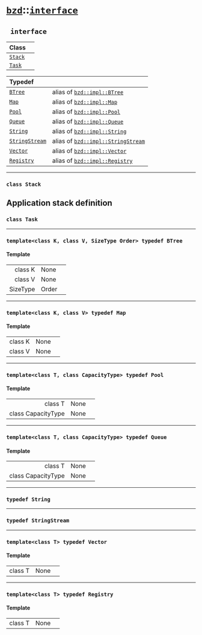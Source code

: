 # [`bzd`](../../index.md)::[`interface`](../index.md)

## ` interface`


|Class||
|:---|:---|
|[`Stack`](stack/index.md)||
|[`Task`](task/index.md)||

|Typedef||
|:---|:---|
|[`BTree`](./index.md)|alias of [`bzd::impl::BTree`](../impl/btree/index.md)|
|[`Map`](./index.md)|alias of [`bzd::impl::Map`](../impl/map/index.md)|
|[`Pool`](./index.md)|alias of [`bzd::impl::Pool`](../impl/pool/index.md)|
|[`Queue`](./index.md)|alias of [`bzd::impl::Queue`](../impl/queue/index.md)|
|[`String`](./index.md)|alias of [`bzd::impl::String`](../impl/string/index.md)|
|[`StringStream`](./index.md)|alias of [`bzd::impl::StringStream`](../impl/stringstream/index.md)|
|[`Vector`](./index.md)|alias of [`bzd::impl::Vector`](../impl/vector/index.md)|
|[`Registry`](./index.md)|alias of [`bzd::impl::Registry`](../impl/registry/index.md)|
------
### `class Stack`
Application stack definition
------
### `class Task`

------
### `template<class K, class V, SizeType Order> typedef BTree`

#### Template
||||
|---:|:---|:---|
|class K|None||
|class V|None||
|SizeType|Order||
------
### `template<class K, class V> typedef Map`

#### Template
||||
|---:|:---|:---|
|class K|None||
|class V|None||
------
### `template<class T, class CapacityType> typedef Pool`

#### Template
||||
|---:|:---|:---|
|class T|None||
|class CapacityType|None||
------
### `template<class T, class CapacityType> typedef Queue`

#### Template
||||
|---:|:---|:---|
|class T|None||
|class CapacityType|None||
------
### `typedef String`

------
### `typedef StringStream`

------
### `template<class T> typedef Vector`

#### Template
||||
|---:|:---|:---|
|class T|None||
------
### `template<class T> typedef Registry`

#### Template
||||
|---:|:---|:---|
|class T|None||
